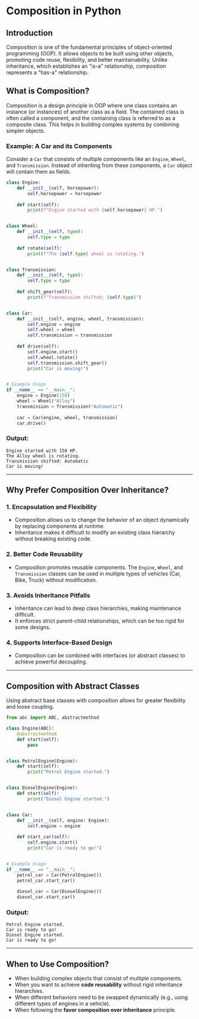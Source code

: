 # Composition in Python

## Introduction

Composition is one of the fundamental principles of object-oriented programming (OOP). It allows objects to be built using other objects, promoting code reuse, flexibility, and better maintainability. Unlike inheritance, which establishes an "is-a" relationship, composition represents a "has-a" relationship.

## What is Composition?

Composition is a design principle in OOP where one class contains an instance (or instances) of another class as a field. The contained class is often called a component, and the containing class is referred to as a composite class. This helps in building complex systems by combining simpler objects.

### Example: A Car and its Components

Consider a `Car` that consists of multiple components like an `Engine`, `Wheel`, and `Transmission`. Instead of inheriting from these components, a `Car` object will contain them as fields.

```python
class Engine:
    def __init__(self, horsepower):
        self.horsepower = horsepower
    
    def start(self):
        print(f"Engine started with {self.horsepower} HP.")


class Wheel:
    def __init__(self, type):
        self.type = type
    
    def rotate(self):
        print(f"The {self.type} wheel is rotating.")


class Transmission:
    def __init__(self, type):
        self.type = type
    
    def shift_gear(self):
        print(f"Transmission shifted: {self.type}")


class Car:
    def __init__(self, engine, wheel, transmission):
        self.engine = engine
        self.wheel = wheel
        self.transmission = transmission
    
    def drive(self):
        self.engine.start()
        self.wheel.rotate()
        self.transmission.shift_gear()
        print("Car is moving!")


# Example Usage
if __name__ == "__main__":
    engine = Engine(150)
    wheel = Wheel("Alloy")
    transmission = Transmission("Automatic")
    
    car = Car(engine, wheel, transmission)
    car.drive()
```

### Output:
```
Engine started with 150 HP.
The Alloy wheel is rotating.
Transmission shifted: Automatic
Car is moving!
```

---

## Why Prefer Composition Over Inheritance?

### 1. **Encapsulation and Flexibility**
   - Composition allows us to change the behavior of an object dynamically by replacing components at runtime.
   - Inheritance makes it difficult to modify an existing class hierarchy without breaking existing code.

### 2. **Better Code Reusability**
   - Composition promotes reusable components. The `Engine`, `Wheel`, and `Transmission` classes can be used in multiple types of vehicles (Car, Bike, Truck) without modification.

### 3. **Avoids Inheritance Pitfalls**
   - Inheritance can lead to deep class hierarchies, making maintenance difficult.
   - It enforces strict parent-child relationships, which can be too rigid for some designs.

### 4. **Supports Interface-Based Design**
   - Composition can be combined with interfaces (or abstract classes) to achieve powerful decoupling.

---

## Composition with Abstract Classes

Using abstract base classes with composition allows for greater flexibility and loose coupling.

```python
from abc import ABC, abstractmethod

class Engine(ABC):
    @abstractmethod
    def start(self):
        pass


class PetrolEngine(Engine):
    def start(self):
        print("Petrol Engine started.")


class DieselEngine(Engine):
    def start(self):
        print("Diesel Engine started.")


class Car:
    def __init__(self, engine: Engine):
        self.engine = engine
    
    def start_car(self):
        self.engine.start()
        print("Car is ready to go!")


# Example Usage
if __name__ == "__main__":
    petrol_car = Car(PetrolEngine())
    petrol_car.start_car()
    
    diesel_car = Car(DieselEngine())
    diesel_car.start_car()
```

### Output:
```
Petrol Engine started.
Car is ready to go!
Diesel Engine started.
Car is ready to go!
```

---

## When to Use Composition?

- When building complex objects that consist of multiple components.
- When you want to achieve **code reusability** without rigid inheritance hierarchies.
- When different behaviors need to be swapped dynamically (e.g., using different types of engines in a vehicle).
- When following the **favor composition over inheritance** principle.